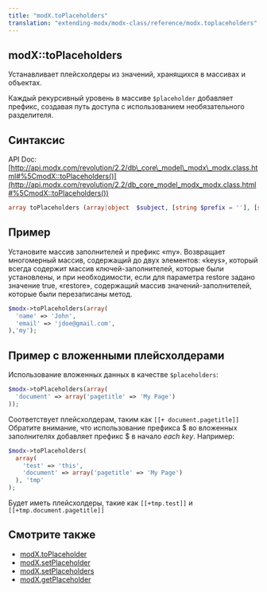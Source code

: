 ```yaml
---
title: "modX.toPlaceholders"
translation: "extending-modx/modx-class/reference/modx.toplaceholders"
---
```


## modX::toPlaceholders

Устанавливает плейсхолдеры из значений, хранящихся в массивах и объектах.

Каждый рекурсивный уровень в массиве `$placeholder` добавляет префикс, создавая путь доступа с использованием необязательного разделителя.

## Синтаксис

API Doc: [http://api.modx.com/revolution/2.2/db\_core\_model\_modx\_modx.class.html#%5CmodX::toPlaceholders()](http://api.modx.com/revolution/2.2/db_core_model_modx_modx.class.html#%5CmodX::toPlaceholders())

``` php
array toPlaceholders (array|object  $subject, [string $prefix = ''], [string $separator = '.'], [boolean $restore = false])
```

## Пример

Установите массив заполнителей и префикс «my». Возвращает многомерный массив, содержащий до двух элементов: «keys», который всегда содержит массив ключей-заполнителей, которые были установлены, и при необходимости, если для параметра restore задано значение true, «restore», содержащий массив значений-заполнителей, которые были перезаписаны метод.

``` php
$modx->toPlaceholders(array(
  'name' => 'John',
  'email' => 'jdoe@gmail.com',
),'my');
```

## Пример с вложенными плейсхолдерами

Использование вложенных данных в качестве `$placeholders`:

``` php
$modx->toPlaceholders(array(
  'document' => array('pagetitle' => 'My Page')
));
```

Соответствует плейсхолдерам, таким как `[[+ document.pagetitle]]`
Обратите внимание, что использование префикса $ во вложенных заполнителях добавляет префикс $ в начало _each key_. Например:

``` php
$modx->toPlaceholders(
  array(
    'test' => 'this',
    'document' => array('pagetitle' => 'My Page')
  ), 'tmp'
);
```

Будет иметь плейсхолдеры, такие как `[[+tmp.test]]` и `[[+tmp.document.pagetitle]]`

## Смотрите также

- [modX.toPlaceholder](extending-modx/modx-class/reference/modx.toplaceholder "modX.toPlaceholder")
- [modX.setPlaceholder](extending-modx/modx-class/reference/modx.setplaceholder "modX.setPlaceholder")
- [modX.setPlaceholders](extending-modx/modx-class/reference/modx.setplaceholders "modX.setPlaceholders")
- [modX.getPlaceholder](extending-modx/modx-class/reference/modx.getplaceholder "modX.getPlaceholder")
